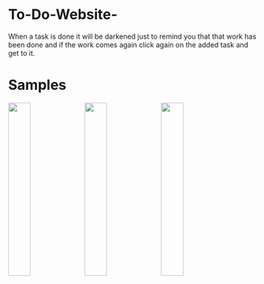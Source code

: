 # To-Do-Website-
When a task is done it will be darkened just to remind you that that work has been done and if the work comes again click again on the added task and get to it.

# Samples

<img src="https://user-images.githubusercontent.com/40910723/78562551-32db7900-7837-11ea-8492-f6239b518b8a.png" width="30%"></img> <img src="https://user-images.githubusercontent.com/40910723/78562554-340ca600-7837-11ea-9a22-242cf67f6b94.png" width="30%"></img> <img src="https://user-images.githubusercontent.com/40910723/78562556-353dd300-7837-11ea-9281-61218281ed15.png" width="30%"></img> 

